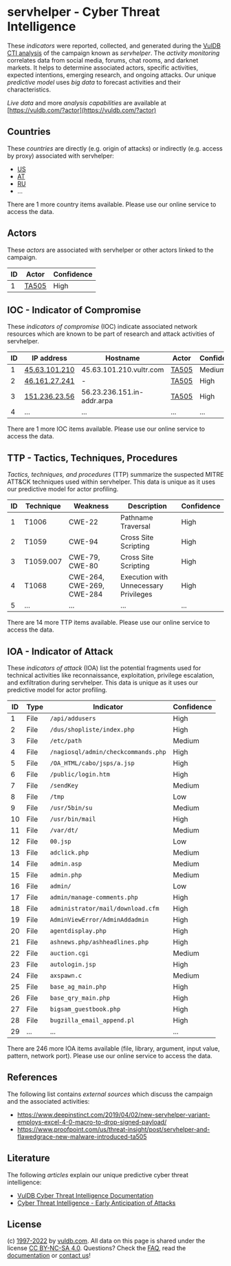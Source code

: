 # servhelper - Cyber Threat Intelligence

These _indicators_ were reported, collected, and generated during the [VulDB CTI analysis](https://vuldb.com/?kb.cti) of the campaign known as _servhelper_. The _activity monitoring_ correlates data from social media, forums, chat rooms, and darknet markets. It helps to determine associated actors, specific activities, expected intentions, emerging research, and ongoing attacks. Our unique _predictive model_ uses _big data_ to forecast activities and their characteristics.

_Live data_ and more _analysis capabilities_ are available at [https://vuldb.com/?actor](https://vuldb.com/?actor)

## Countries

These _countries_ are directly (e.g. origin of attacks) or indirectly (e.g. access by proxy) associated with servhelper:

* [US](https://vuldb.com/?country.us)
* [AT](https://vuldb.com/?country.at)
* [RU](https://vuldb.com/?country.ru)
* ...

There are 1 more country items available. Please use our online service to access the data.

## Actors

These _actors_ are associated with servhelper or other actors linked to the campaign.

ID | Actor | Confidence
-- | ----- | ----------
1 | [TA505](https://vuldb.com/?actor.ta505) | High

## IOC - Indicator of Compromise

These _indicators of compromise_ (IOC) indicate associated network resources which are known to be part of research and attack activities of servhelper.

ID | IP address | Hostname | Actor | Confidence
-- | ---------- | -------- | ----- | ----------
1 | [45.63.101.210](https://vuldb.com/?ip.45.63.101.210) | 45.63.101.210.vultr.com | [TA505](https://vuldb.com/?actor.ta505) | Medium
2 | [46.161.27.241](https://vuldb.com/?ip.46.161.27.241) | - | [TA505](https://vuldb.com/?actor.ta505) | High
3 | [151.236.23.56](https://vuldb.com/?ip.151.236.23.56) | 56.23.236.151.in-addr.arpa | [TA505](https://vuldb.com/?actor.ta505) | High
4 | ... | ... | ... | ...

There are 1 more IOC items available. Please use our online service to access the data.

## TTP - Tactics, Techniques, Procedures

_Tactics, techniques, and procedures_ (TTP) summarize the suspected MITRE ATT&CK techniques used within servhelper. This data is unique as it uses our predictive model for actor profiling.

ID | Technique | Weakness | Description | Confidence
-- | --------- | -------- | ----------- | ----------
1 | T1006 | CWE-22 | Pathname Traversal | High
2 | T1059 | CWE-94 | Cross Site Scripting | High
3 | T1059.007 | CWE-79, CWE-80 | Cross Site Scripting | High
4 | T1068 | CWE-264, CWE-269, CWE-284 | Execution with Unnecessary Privileges | High
5 | ... | ... | ... | ...

There are 14 more TTP items available. Please use our online service to access the data.

## IOA - Indicator of Attack

These _indicators of attack_ (IOA) list the potential fragments used for technical activities like reconnaissance, exploitation, privilege escalation, and exfiltration during servhelper. This data is unique as it uses our predictive model for actor profiling.

ID | Type | Indicator | Confidence
-- | ---- | --------- | ----------
1 | File | `/api/addusers` | High
2 | File | `/dus/shopliste/index.php` | High
3 | File | `/etc/path` | Medium
4 | File | `/nagiosql/admin/checkcommands.php` | High
5 | File | `/OA_HTML/cabo/jsps/a.jsp` | High
6 | File | `/public/login.htm` | High
7 | File | `/sendKey` | Medium
8 | File | `/tmp` | Low
9 | File | `/usr/5bin/su` | Medium
10 | File | `/usr/bin/mail` | High
11 | File | `/var/dt/` | Medium
12 | File | `00.jsp` | Low
13 | File | `adclick.php` | Medium
14 | File | `admin.asp` | Medium
15 | File | `admin.php` | Medium
16 | File | `admin/` | Low
17 | File | `admin/manage-comments.php` | High
18 | File | `administrator/mail/download.cfm` | High
19 | File | `AdminViewError/AdminAddadmin` | High
20 | File | `agentdisplay.php` | High
21 | File | `ashnews.php/ashheadlines.php` | High
22 | File | `auction.cgi` | Medium
23 | File | `autologin.jsp` | High
24 | File | `axspawn.c` | Medium
25 | File | `base_ag_main.php` | High
26 | File | `base_qry_main.php` | High
27 | File | `bigsam_guestbook.php` | High
28 | File | `bugzilla_email_append.pl` | High
29 | ... | ... | ...

There are 246 more IOA items available (file, library, argument, input value, pattern, network port). Please use our online service to access the data.

## References

The following list contains _external sources_ which discuss the campaign and the associated activities:

* https://www.deepinstinct.com/2019/04/02/new-servhelper-variant-employs-excel-4-0-macro-to-drop-signed-payload/
* https://www.proofpoint.com/us/threat-insight/post/servhelper-and-flawedgrace-new-malware-introduced-ta505

## Literature

The following _articles_ explain our unique predictive cyber threat intelligence:

* [VulDB Cyber Threat Intelligence Documentation](https://vuldb.com/?kb.cti)
* [Cyber Threat Intelligence - Early Anticipation of Attacks](https://www.scip.ch/en/?labs.20201022)

## License

(c) [1997-2022](https://vuldb.com/?kb.changelog) by [vuldb.com](https://vuldb.com/?kb.about). All data on this page is shared under the license [CC BY-NC-SA 4.0](https://creativecommons.org/licenses/by-nc-sa/4.0/). Questions? Check the [FAQ](https://vuldb.com/?kb.faq), read the [documentation](https://vuldb.com/?kb) or [contact us](https://vuldb.com/?contact)!
